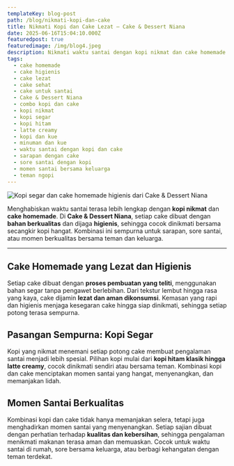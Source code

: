 ```yaml
---
templateKey: blog-post
path: /blog/nikmati-kopi-dan-cake
title: Nikmati Kopi dan Cake Lezat – Cake & Dessert Niana
date: 2025-06-16T15:04:10.000Z
featuredpost: true
featuredimage: /img/blog4.jpeg
description: Nikmati waktu santai dengan kopi nikmat dan cake homemade higienis dari Cake & Dessert Niana. Kombinasi lezat dan berkualitas untuk momen spesial bersama keluarga dan teman.
tags:
  - cake homemade
  - cake higienis
  - cake lezat
  - cake sehat
  - cake untuk santai
  - Cake & Dessert Niana
  - combo kopi dan cake
  - kopi nikmat
  - kopi segar
  - kopi hitam
  - latte creamy
  - kopi dan kue
  - minuman dan kue
  - waktu santai dengan kopi dan cake
  - sarapan dengan cake
  - sore santai dengan kopi
  - momen santai bersama keluarga
  - teman ngopi
---
```


![Kopi segar dan cake homemade higienis dari Cake & Dessert Niana](/img/blog4.jpeg)

Menghabiskan waktu santai terasa lebih lengkap dengan **kopi nikmat** dan **cake homemade**. Di **Cake & Dessert Niana**, setiap cake dibuat dengan **bahan berkualitas** dan dijaga **higienis**, sehingga cocok dinikmati bersama secangkir kopi hangat. Kombinasi ini sempurna untuk sarapan, sore santai, atau momen berkualitas bersama teman dan keluarga.

---

## Cake Homemade yang Lezat dan Higienis

Setiap cake dibuat dengan **proses pembuatan yang teliti**, menggunakan bahan segar tanpa pengawet berlebihan. Dari tekstur lembut hingga rasa yang kaya, cake dijamin **lezat dan aman dikonsumsi**. Kemasan yang rapi dan higienis menjaga kesegaran cake hingga siap dinikmati, sehingga setiap potong terasa sempurna.

## Pasangan Sempurna: Kopi Segar

Kopi yang nikmat menemani setiap potong cake membuat pengalaman santai menjadi lebih spesial. Pilihan kopi mulai dari **kopi hitam klasik hingga latte creamy**, cocok dinikmati sendiri atau bersama teman. Kombinasi kopi dan cake menciptakan momen santai yang hangat, menyenangkan, dan memanjakan lidah.

## Momen Santai Berkualitas

Kombinasi kopi dan cake tidak hanya memanjakan selera, tetapi juga menghadirkan momen santai yang menyenangkan. Setiap sajian dibuat dengan perhatian terhadap **kualitas dan kebersihan**, sehingga pengalaman menikmati makanan terasa aman dan memuaskan. Cocok untuk waktu santai di rumah, sore bersama keluarga, atau berbagi kehangatan dengan teman terdekat.

